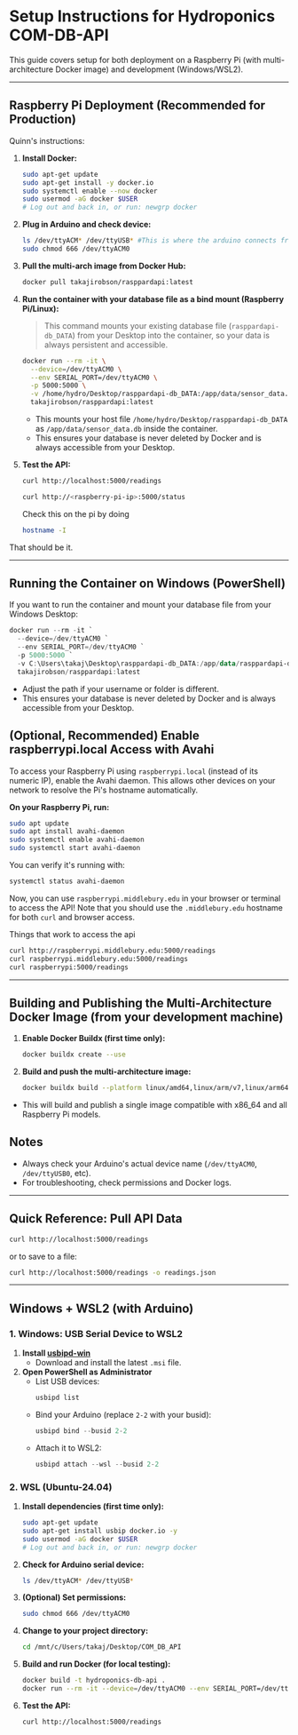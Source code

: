 # Setup Instructions for Hydroponics COM-DB-API

This guide covers setup for both deployment on a Raspberry Pi (with multi-architecture Docker image) and development (Windows/WSL2).

---

## Raspberry Pi Deployment (Recommended for Production)

Quinn's instructions:
1. **Install Docker:**
   ```bash
   sudo apt-get update
   sudo apt-get install -y docker.io
   sudo systemctl enable --now docker
   sudo usermod -aG docker $USER
   # Log out and back in, or run: newgrp docker
   ```
2. **Plug in Arduino and check device:**
   ```bash
   ls /dev/ttyACM* /dev/ttyUSB* #This is where the arduino connects from, 
   sudo chmod 666 /dev/ttyACM0
   ```
3. **Pull the multi-arch image from Docker Hub:**
   ```bash
   docker pull takajirobson/rasppardapi:latest
   ```
4. **Run the container with your database file as a bind mount (Raspberry Pi/Linux):**
   > This command mounts your existing database file (`rasppardapi-db_DATA`) from your Desktop into the container, so your data is always persistent and accessible.

   ```bash
   docker run --rm -it \
     --device=/dev/ttyACM0 \
     --env SERIAL_PORT=/dev/ttyACM0 \
     -p 5000:5000 \
     -v /home/hydro/Desktop/rasppardapi-db_DATA:/app/data/sensor_data.db \
     takajirobson/rasppardapi:latest
   ```
   - This mounts your host file `/home/hydro/Desktop/rasppardapi-db_DATA` as `/app/data/sensor_data.db` inside the container.
   - This ensures your database is never deleted by Docker and is always accessible from your Desktop.
5. **Test the API:**
   ```bash
   curl http://localhost:5000/readings
   
   curl http://<raspberry-pi-ip>:5000/status

   ```
   Check this on the pi by doing 
   ```bash
   hostname -I 
   ```
That should be it. 

---

## Running the Container on Windows (PowerShell)
If you want to run the container and mount your database file from your Windows Desktop:

```powershell
docker run --rm -it `
  --device=/dev/ttyACM0 `
  --env SERIAL_PORT=/dev/ttyACM0 `
  -p 5000:5000 `
  -v C:\Users\takaj\Desktop\rasppardapi-db_DATA:/app/data/rasppardapi-db_DATA `
  takajirobson/rasppardapi:latest
```

- Adjust the path if your username or folder is different.
- This ensures your database is never deleted by Docker and is always accessible from your Desktop.

## (Optional, Recommended) Enable raspberrypi.local Access with Avahi

To access your Raspberry Pi using `raspberrypi.local` (instead of its numeric IP), enable the Avahi daemon. This allows other devices on your network to resolve the Pi's hostname automatically.

**On your Raspberry Pi, run:**
```bash
sudo apt update
sudo apt install avahi-daemon
sudo systemctl enable avahi-daemon
sudo systemctl start avahi-daemon
```

You can verify it's running with:
```bash
systemctl status avahi-daemon
```

Now, you can use `raspberrypi.middlebury.edu` in your browser or terminal to access the API! Note that you should use the `.middlebury.edu` hostname for both `curl` and browser access.

Things that work to access the api
```bash
curl http://raspberrypi.middlebury.edu:5000/readings
curl raspberrypi.middlebury.edu:5000/readings
curl raspberrypi:5000/readings
```
---

## Building and Publishing the Multi-Architecture Docker Image (from your development machine)

1. **Enable Docker Buildx (first time only):**
   ```bash
   docker buildx create --use
   ```
2. **Build and push the multi-architecture image:**
   ```bash
   docker buildx build --platform linux/amd64,linux/arm/v7,linux/arm64 -t takajirobson/rasppardapi:latest --push .
   ```
- This will build and publish a single image compatible with x86_64 and all Raspberry Pi models.



## Notes
- Always check your Arduino's actual device name (`/dev/ttyACM0`, `/dev/ttyUSB0`, etc).
- For troubleshooting, check permissions and Docker logs.

---

## Quick Reference: Pull API Data

```bash
curl http://localhost:5000/readings
```

or to save to a file:

```bash
curl http://localhost:5000/readings -o readings.json
```

---

## Windows + WSL2 (with Arduino)

### 1. Windows: USB Serial Device to WSL2

1. **Install [usbipd-win](https://github.com/dorssel/usbipd-win/releases)**
   - Download and install the latest `.msi` file.
2. **Open PowerShell as Administrator**
   - List USB devices:
     ```powershell
     usbipd list
     ```
   - Bind your Arduino (replace `2-2` with your busid):
     ```powershell
     usbipd bind --busid 2-2
     ```
   - Attach it to WSL2:
     ```powershell
     usbipd attach --wsl --busid 2-2
     ```

### 2. WSL (Ubuntu-24.04)

1. **Install dependencies (first time only):**
   ```bash
   sudo apt-get update
   sudo apt-get install usbip docker.io -y
   sudo usermod -aG docker $USER
   # Log out and back in, or run: newgrp docker
   ```
2. **Check for Arduino serial device:**
   ```bash
   ls /dev/ttyACM* /dev/ttyUSB*
   ```
3. **(Optional) Set permissions:**
   ```bash
   sudo chmod 666 /dev/ttyACM0
   ```
4. **Change to your project directory:**
   ```bash
   cd /mnt/c/Users/takaj/Desktop/COM_DB_API
   ```
5. **Build and run Docker (for local testing):**
   ```bash
   docker build -t hydroponics-db-api .
   docker run --rm -it --device=/dev/ttyACM0 --env SERIAL_PORT=/dev/ttyACM0 -p 5000:5000 hydroponics-db-api
   ```
6. **Test the API:**
   ```bash
   curl http://localhost:5000/readings
   ```
